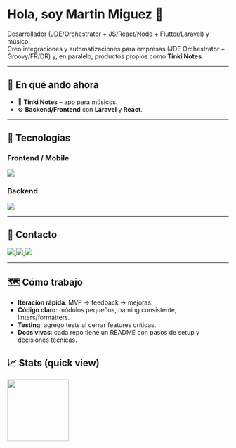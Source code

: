 # Hola, soy Martin Miguez 👋

Desarrollador (JDE/Orchestrator + JS/React/Node + Flutter/Laravel) y músico.  
Creo integraciones y automatizaciones para empresas (JDE Orchestrator + Groovy/FR/DR) y, en paralelo, productos propios como **Tinki Notes**.

---

## 🚀 En qué ando ahora
- 🔭 **Tinki Notes** – app para músicos.
- ⚙️ **Backend/Frontend** con **Laravel** y **React**.

---

## 🧰 Tecnologías

### Frontend / Mobile
<p>
  <img src="https://skillicons.dev/icons?i=ts,react,flutter,reacnative,tailwind&perline=12" />
</p>

### Backend
<p>
  <img src="https://skillicons.dev/icons?i=nodejs,laravel&perline=12" />
</p>

---

## 📨 Contacto
<p>
  <a href="mailto:martinmiguez77@gmail.com">
    <img src="https://img.shields.io/badge/Email-333?logo=gmail&logoColor=white&labelColor=EA4335" />
  </a>
  <a href="https://www.linkedin.com/in/martin-alejandro-miguez/">
    <img src="https://img.shields.io/badge/LinkedIn-0A66C2?logo=linkedin&logoColor=white" />
  </a>
  <a href="https://github.com/mmiguez77">
    <img src="https://img.shields.io/badge/GitHub-181717?logo=github&logoColor=white" />
  </a>
</p>

---

## 🗺️ Cómo trabajo
- **Iteración rápida**: MVP → feedback → mejoras.
- **Código claro**: módulos pequeños, naming consistente, linters/formatters.
- **Testing**: agrego tests al cerrar features críticas.
- **Docs vivas**: cada repo tiene un README con pasos de setup y decisiones técnicas.

<!-- Opcional: métricas sin ruido. Eliminalo si no te suma. -->
## 📈 Stats (quick view)
<img src="https://github-readme-stats.vercel.app/api?username=mmiguez77&show_icons=true&hide_title=true&hide_rank=true" height="140" />
